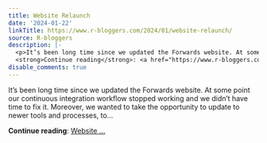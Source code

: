 ```yaml
---
title: Website Relaunch
date: '2024-01-22'
linkTitle: https://www.r-bloggers.com/2024/01/website-relaunch/
source: R-bloggers
description: |-
  <p>It’s been long time since we updated the Forwards website. At some point our continuous integration workflow stopped working and we didn’t have time to fix it. Moreover, we wanted to take the opportunity to update to newer tools and processes, to...</p>
  <strong>Continue reading</strong>: <a href="https://www.r-bloggers.com/2024/01/website-relaunch/">Website ...
disable_comments: true
---
```

<p>It’s been long time since we updated the Forwards website. At some point our continuous integration workflow stopped working and we didn’t have time to fix it. Moreover, we wanted to take the opportunity to update to newer tools and processes, to...</p>
<strong>Continue reading</strong>: <a href="https://www.r-bloggers.com/2024/01/website-relaunch/">Website ...